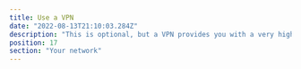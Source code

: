 ```yaml
---
title: Use a VPN
date: "2022-08-13T21:10:03.284Z"
description: "This is optional, but a VPN provides you with a very high level of data security against a range of parties: Apps, your ISP, public network monitors. Given the rise in remote working, and the flexibility of working out in public locations, having a VPN is particularly important when passing sensitive data (such as business information) across the internet. There are a broad range of options for VPNs that each come with different benefits and drawbacks, so consider doing some research into this to find an option that best suits your personal and professional requirements."
position: 17
section: "Your network"
---
```

